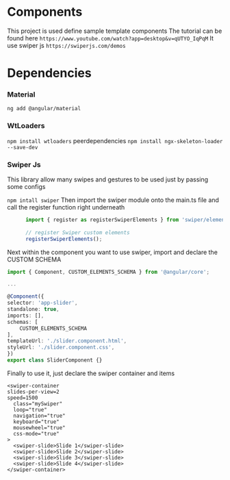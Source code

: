 # Components

This project is used define sample template components
The tutorial can be found here `https://www.youtube.com/watch?app=desktop&v=qUTYO_IqPqM`
It use swiper js `https://swiperjs.com/demos`


# Dependencies
### Material
`ng add @angular/material`

### WtLoaders
`npm install wtloaders`
peerdependencies `npm install ngx-skeleton-loader --save-dev`

### Swiper Js
This library allow many swipes and gestures to be used just by passing some configs

`npm intall swiper`
Then import the swiper module onto the main.ts file and call the register function right underneath
```ts
      import { register as registerSwiperElements } from 'swiper/element/bundle';
      
      // register Swiper custom elements
      registerSwiperElements();
```
Next within the component you want to use swiper, import and declare the CUSTOM SCHEMA
```ts
import { Component, CUSTOM_ELEMENTS_SCHEMA } from '@angular/core';

...

@Component({
selector: 'app-slider',
standalone: true,
imports: [],
schemas: [
    CUSTOM_ELEMENTS_SCHEMA
],
templateUrl: './slider.component.html',
styleUrl: './slider.component.css',
})
export class SliderComponent {}
```
Finally to use it, just declare the swiper container and items
```angular2html
<swiper-container
slides-per-view=2
speed=1500
  class="mySwiper"
  loop="true"
  navigation="true"
  keyboard="true"
  mousewheel="true"
  css-mode="true"
>
  <swiper-slide>Slide 1</swiper-slide>
  <swiper-slide>Slide 2</swiper-slide>
  <swiper-slide>Slide 3</swiper-slide>
  <swiper-slide>Slide 4</swiper-slide>
</swiper-container>

```
